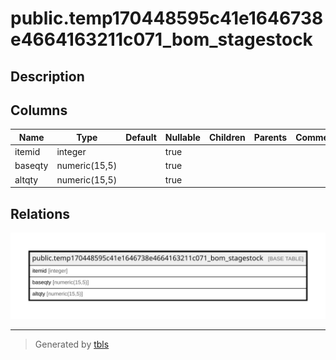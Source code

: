 # public.temp170448595c41e1646738e4664163211c071_bom_stagestock

## Description

## Columns

| Name | Type | Default | Nullable | Children | Parents | Comment |
| ---- | ---- | ------- | -------- | -------- | ------- | ------- |
| itemid | integer |  | true |  |  |  |
| baseqty | numeric(15,5) |  | true |  |  |  |
| altqty | numeric(15,5) |  | true |  |  |  |

## Relations

![er](public.temp170448595c41e1646738e4664163211c071_bom_stagestock.svg)

---

> Generated by [tbls](https://github.com/k1LoW/tbls)
